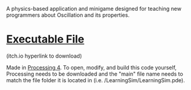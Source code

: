 A physics-based application and minigame designed for teaching new programmers about Oscillation and its properties.

# [Executable File](https://tygerhusky.itch.io/oscillation-learning-sim)
(itch.io hyperlink to download)

Made in [Processing 4](https://processing.org/). To open, modify, and build this code yourself, Processing needs to be downloaded and the "main" file name needs to match the file folder it is located in (i.e. /LearningSim/LearningSim.pde).
